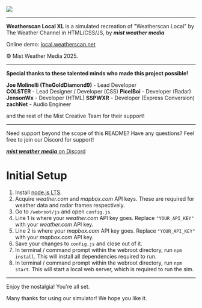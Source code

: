 ![](https://media.discordapp.net/attachments/1339090268263157770/1367899479168122900/banner.png?ex=6816432a&is=6814f1aa&hm=61bea94dd7975435efd6e895f24f90375683b571b88a0b47fac2c7d1d5d33749&=&format=webp&quality=lossless&width=1100&height=200)

------------

**Weatherscan Local XL** is a simulated recreation of "Weatherscan Local" by The Weather Channel in HTML/CSS/JS, by ***mist weather media***

Online demo: [local.weatherscan.net](https://local.weatherscan.net)

© Mist Weather Media 2025.

------------

**Special thanks to these talented minds who made this project possible!**

**Joe Molinelli (TheGoldDiamond9)** - Lead Developer  
**COLSTER** - Lead Designer / Developer (CSS) 
**PicelBoi** - Developer (Radar)  
**JensonWx** - Developer (HTML) 
**SSPWXR** - Developer (Express Conversion) 
**zachNet** - Audio Engineer  

and the rest of the Mist Creative Team for their support!

------------

Need support beyond the scope of this README? Have any questions? Feel free to join our Discord for support!

[***mist weather media*** on Discord](https://discord.gg/hV2w5sZQxz)

# Initial Setup

1. Install [node.js LTS](https://nodejs.org/en/).
2. Acquire *weather.com* and *mapbox.com* API keys. These are required for weather data and radar frames respectively.
3. Go to `/webroot/js` and open `config.js`.
4. Line 1 is where your *weather.com*  API key goes. Replace `"YOUR_API_KEY"` with your *weather.com* API key.
5. Line 2 is where your *mapbox.com*  API key goes. Replace `"YOUR_API_KEY"` with your *mapbox.com* API key.
6. Save your changes to `config.js` and close out of it.
7. In terminal / command prompt within the webroot directory, run `npm install`. This will install all dependencies required to run.
8. In terminal / command prompt within the webroot directory, run `npm start`. This will start a local web server, which is required to run the sim.

------------

Enjoy the nostalgia! You're all set.

Many thanks for using our simulator! We hope you like it.
